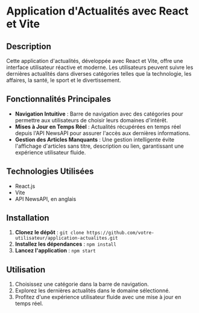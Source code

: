 # Application d'Actualités avec React et Vite

## Description

Cette application d'actualités, développée avec React et Vite, offre une interface utilisateur réactive et moderne. Les utilisateurs peuvent suivre les dernières actualités dans diverses catégories telles que la technologie, les affaires, la santé, le sport et le divertissement.

## Fonctionnalités Principales

- **Navigation Intuitive** : Barre de navigation avec des catégories pour permettre aux utilisateurs de choisir leurs domaines d'intérêt.
- **Mises à Jour en Temps Réel** : Actualités récupérées en temps réel depuis l'API NewsAPI pour assurer l'accès aux dernières informations.
- **Gestion des Articles Manquants** : Une gestion intelligente évite l'affichage d'articles sans titre, description ou lien, garantissant une expérience utilisateur fluide.

## Technologies Utilisées

- React.js
- Vite
- API NewsAPI, en anglais 

## Installation

1. **Clonez le dépôt** : `git clone https://github.com/votre-utilisateur/application-actualites.git`
2. **Installez les dépendances** : `npm install`
3. **Lancez l'application** : `npm start`

## Utilisation

1. Choisissez une catégorie dans la barre de navigation.
2. Explorez les dernières actualités dans le domaine sélectionné.
3. Profitez d'une expérience utilisateur fluide avec une mise à jour en temps réel.
